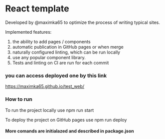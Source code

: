 # React template

Developed by @maximka65 to optimize the process of writing typical sites.

Implemented features:

1. the ability to add pages / components
2. automatic publication in GitHub pages or when merge
3. naturally configured linting, which can be run locally
4. use any popular component library.
5. Tests and linting on CI are run for each commit

### you can access deployed one by this link
https://maximka65.github.io/test_web/

### How to run

To run the project locally use npm run start

To deploy the project on GitHub pages use npm run deploy

#### More comands are initialazed and described in package.json

